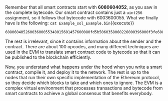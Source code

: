 
Remember that all smart contracts start with **6080604052**, as you saw in the complete bytecode. Our smart contract contains just a `uint256` assignment, so it follows that bytecode with 6003600055. What we finally have is the following:
`cat Example_sol_Example.bin`{{execute}}


```
60806040526003600055348015601457600080fd5b5060358060226000396000f3fe6080604052600080fdfea165627a7a72305820aa17e74115b5e066ae13d560c624e9abef54adbce68c3443886eadc4e1059cfe0029
```

The rest is irrelevant, since it contains information about the sender and the contract. There are about 100 opcodes, and many different techniques are used in the EVM to translate smart contract code to bytecode so that it can be published to the blockchain efficiently. 

Now, you understand what happens under the hood when you write a smart contract, compile it, and deploy it to the network. The rest is up to the nodes that run their own specific implementation of the Ethereum protocol, so they decide which blocks to take and which ones to ignore. The EVM is a complex virtual environment that processes transactions and bytecode from smart contracts to achieve a global consensus that benefits everybody.